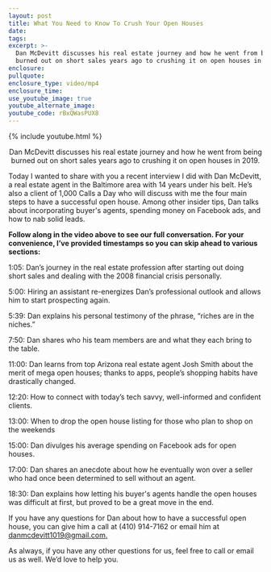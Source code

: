 ```yaml
---
layout: post
title: What You Need to Know To Crush Your Open Houses
date:
tags:
excerpt: >-
  Dan McDevitt discusses his real estate journey and how he went from being
  burned out on short sales years ago to crushing it on open houses in 2019.
enclosure:
pullquote:
enclosure_type: video/mp4
enclosure_time:
use_youtube_image: true
youtube_alternate_image:
youtube_code: rBxQWasPUX8
---
```


{% include youtube.html %}<center>Dan McDevitt discusses his real estate journey and how he went from being burned out on short sales years ago to crushing it on open houses in 2019.</center>

Today I wanted to share with you a recent interview I did with Dan McDevitt, a real estate agent in the Baltimore area with 14 years under his belt. He’s also a client of 1,000 Calls a Day who will discuss with me the four main steps to have a successful open house. Among other insider tips, Dan talks about incorporating buyer's agents, spending money on Facebook ads, and how to nab solid leads.&nbsp;

**Follow along in the video above to see our full conversation. For your convenience, I’ve provided timestamps so you can skip ahead to various sections:&nbsp;**

1:05: Dan’s journey in the real estate profession after starting out doing short sales and dealing with the 2008 financial crisis personally.&nbsp;

5:00: Hiring an assistant re-energizes Dan’s professional outlook and allows him to start prospecting again.&nbsp;

5:39: Dan explains his personal testimony of the phrase, “riches are in the niches.”

7:50: Dan shares who his team members are and what they each bring to the table.

11:00: Dan learns from top Arizona real estate agent Josh Smith about the merit of mega open houses; thanks to apps, people’s shopping habits have drastically changed.&nbsp;

12:20: How to connect with today’s tech savvy, well-informed and confident clients.&nbsp;

13:00: When to drop the open house listing for those who plan to shop on the weekends

15:00: Dan divulges his average spending on Facebook ads for open houses.&nbsp;

17:00: Dan shares an anecdote about how he eventually won over a seller who had once been determined to sell without an agent.&nbsp;

18:30: Dan explains how letting his buyer's agents handle the open houses was difficult at first, but proved to be a great move in the end.&nbsp;

If you have any questions for Dan about how to have a successful open house, you can give him a call at (410) 914-7162 or email him at [danmcdevitt1019@gmail.com](mailto:danmcdevitt1019@gmail.com)[.](mailto:danmcdevitt1019@gmail.com)

As always, if you have any other questions for us, feel free to call or email us as well. We’d love to help you.&nbsp;